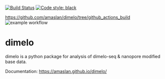 [![Build Status](https://app.travis-ci.com/amaslan/dimelo.svg?token=AaSSZjhxpbVyWwW7HsfN&branch=main)](https://travis-ci.com/amaslan/dimelo)
[![Code style: black](https://img.shields.io/badge/code%20style-black-000000.svg)](https://github.com/psf/black)

https://github.com/amaslan/dimelo/tree/github_actions_build
![example workflow](https://github.com/amaslan/dimelo/actions/workflows/test.yml/badge.svg)


# dimelo
dimelo is a python package for analysis of dimelo-seq &amp; nanopore modified base data.

Documentation: https://amaslan.github.io/dimelo/
